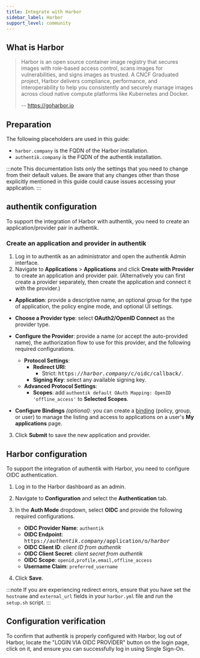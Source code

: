 ```yaml
---
title: Integrate with Harbor
sidebar_label: Harbor
support_level: community
---
```


## What is Harbor

> Harbor is an open source container image registry that secures images with role-based access control, scans images for vulnerabilities, and signs images as trusted. A CNCF Graduated project, Harbor delivers compliance, performance, and interoperability to help you consistently and securely manage images across cloud native compute platforms like Kubernetes and Docker.
>
> -- https://goharbor.io

## Preparation

The following placeholders are used in this guide:

- `harbor.company` is the FQDN of the Harbor installation.
- `authentik.company` is the FQDN of the authentik installation.

:::note
This documentation lists only the settings that you need to change from their default values. Be aware that any changes other than those explicitly mentioned in this guide could cause issues accessing your application.
:::

## authentik configuration

To support the integration of Harbor with authentik, you need to create an application/provider pair in authentik.

### Create an application and provider in authentik

1. Log in to authentik as an administrator and open the authentik Admin interface.
2. Navigate to **Applications** > **Applications** and click **Create with Provider** to create an application and provider pair. (Alternatively you can first create a provider separately, then create the application and connect it with the provider.)

- **Application**: provide a descriptive name, an optional group for the type of application, the policy engine mode, and optional UI settings.
- **Choose a Provider type**: select **OAuth2/OpenID Connect** as the provider type.
- **Configure the Provider**: provide a name (or accept the auto-provided name), the authorization flow to use for this provider, and the following required configurations.

    - **Protocol Settings**:
        - **Redirect URI**:
            - Strict: <kbd>https://<em>harbor.company</em>/c/oidc/callback/</kbd>.
        - **Signing Key**: select any available signing key.
    - **Advanced Protocol Settings**:
        - **Scopes**: add `authentik default OAuth Mapping: OpenID 'offline_access'` to **Selected Scopes**.

- **Configure Bindings** _(optional)_: you can create a [binding](/docs/add-secure-apps/flows-stages/bindings/) (policy, group, or user) to manage the listing and access to applications on a user's **My applications** page.

3. Click **Submit** to save the new application and provider.

## Harbor configuration

To support the integration of authentik with Harbor, you need to configure OIDC authentication.

1. Log in to the Harbor dashboard as an admin.
2. Navigate to **Configuration** and select the **Authentication** tab.
3. In the **Auth Mode** dropdown, select **OIDC** and provide the following required configurations.

    - **OIDC Provider Name**: `authentik`
    - **OIDC Endpoint**: <kbd>https://<em>authentik.company</em>/application/o/<em>harbor</em></kbd>
    - **OIDC Client ID**: <em>client ID from authentik</em>
    - **OIDC Client Secret**: <em>client secret from authentik</em>
    - **OIDC Scope**: `openid,profile,email,offline_access`
    - **Username Claim**: `preferred_username`

4. Click **Save**.

:::note
If you are experiencing redirect errors, ensure that you have set the `hostname` and `external_url` fields in your `harbor.yml` file and run the `setup.sh` script.
:::

## Configuration verification

To confirm that authentik is properly configured with Harbor, log out of Harbor, locate the "LOGIN VIA OIDC PROVIDER" button on the login page, click on it, and ensure you can successfully log in using Single Sign-On.
